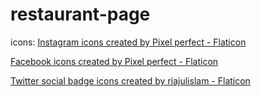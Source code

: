 # restaurant-page


icons:
<a href="https://www.flaticon.com/free-icons/instagram" title="instagram icons">Instagram icons created by Pixel perfect - Flaticon</a>

<a href="https://www.flaticon.com/free-icons/facebook" title="facebook icons">Facebook icons created by Pixel perfect - Flaticon</a>

<a href="https://www.flaticon.com/free-icons/twitter-social-badge" title="twitter social badge icons">Twitter social badge icons created by riajulislam - Flaticon</a>